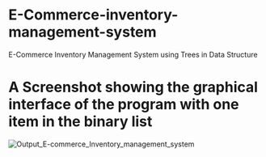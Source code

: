 # E-Commerce-inventory-management-system
E-Commerce Inventory Management System using Trees in Data Structure

# A Screenshot showing the graphical interface of the program with one item in the binary list
![Output_E-commerce_Inventory_management_system](https://github.com/RenuckaM/E-Commerce-inventory-management-system/assets/147283564/6cdfca49-07cc-4e1b-9854-e578505c430f)

